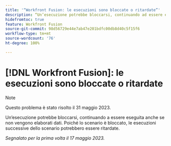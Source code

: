 ```yaml
---
title: '“Workfront Fusion: le esecuzioni sono bloccate o ritardate”'
description: “Un’esecuzione potrebbe bloccarsi, continuando ad essere eseguita anche se non vengono elaborati dati. Poiché lo scenario è bloccato, le esecuzioni successive di tale scenario potrebbero essere ritardate.”
hidefromtoc: true
feature: Workfront Fusion
source-git-commit: 98d56729e44e7ab47e201bdfc00db8d40c5f15f6
workflow-type: tm+mt
source-wordcount: '76'
ht-degree: 100%

---
```



# [!DNL Workfront Fusion]: le esecuzioni sono bloccate o ritardate

>[!NOTE]
>
>Questo problema è stato risolto il 31 maggio 2023.

Un’esecuzione potrebbe bloccarsi, continuando a essere eseguita anche se non vengono elaborati dati. Poiché lo scenario è bloccato, le esecuzioni successive dello scenario potrebbero essere ritardate.

_Segnalato per la prima volta il 17 maggio 2023._

